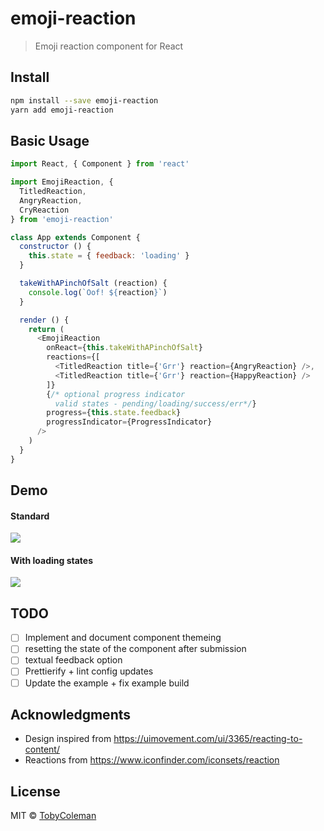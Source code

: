 # emoji-reaction

> Emoji reaction component for React

## Install

```bash
npm install --save emoji-reaction
yarn add emoji-reaction
```

## Basic Usage

```js
import React, { Component } from 'react'

import EmojiReaction, {
  TitledReaction,
  AngryReaction,
  CryReaction
} from 'emoji-reaction'

class App extends Component {
  constructor () {
    this.state = { feedback: 'loading' }
  }

  takeWithAPinchOfSalt (reaction) {
    console.log(`Oof! ${reaction}`)
  }

  render () {
    return (
      <EmojiReaction
        onReact={this.takeWithAPinchOfSalt}
        reactions={[
          <TitledReaction title={'Grr'} reaction={AngryReaction} />,
          <TitledReaction title={'Grr'} reaction={HappyReaction} />
        ]}
        {/* optional progress indicator
          valid states - pending/loading/success/err*/}
        progress={this.state.feedback}
        progressIndicator={ProgressIndicator}
      />
    )
  }
}
```

## Demo

#### Standard
![](https://media.giphy.com/media/TduejZZ1aXtcNXe8XJ/giphy.gif)

#### With loading states
![](https://media.giphy.com/media/YPgbDNaeMLT6mYa07u/giphy.gif)


## TODO
- [ ] Implement and document component themeing
- [ ] resetting the state of the component after submission
- [ ] textual feedback option
- [ ] Prettierify + lint config updates
- [ ] Update the example + fix example build

## Acknowledgments

- Design inspired from https://uimovement.com/ui/3365/reacting-to-content/
- Reactions from https://www.iconfinder.com/iconsets/reaction

## License

MIT © [TobyColeman](https://github.com/TobyColeman)
